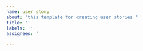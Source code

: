 ```yaml
---
name: user story
about: 'this template for creating user stories '
title: ''
labels: ''
assignees: ''

---
```



